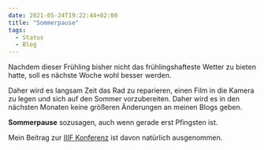 ```yaml
---
date: 2021-05-24T19:22:44+02:00
title: "Sommerpause"
tags:
  - Status
  - Blog
---
```


Nachdem dieser Frühling bisher nicht das frühlingshafteste Wetter zu bieten hatte, soll es nächste Woche wohl besser werden.

<!--more-->

Daher wird es langsam Zeit das Rad zu reparieren, einen Film in die Kamera zu legen und sich auf den Sommer vorzubereiten. Daher wird es in den nächsten Monaten keine größeren Änderungen an meinen Blogs geben.

**Sommerpause** sozusagen, auch wenn gerade erst Pfingsten ist.

Mein Beitrag zur [IIIF Konferenz](/post/iiif-conference-2021) ist davon natürlich ausgenommen.
